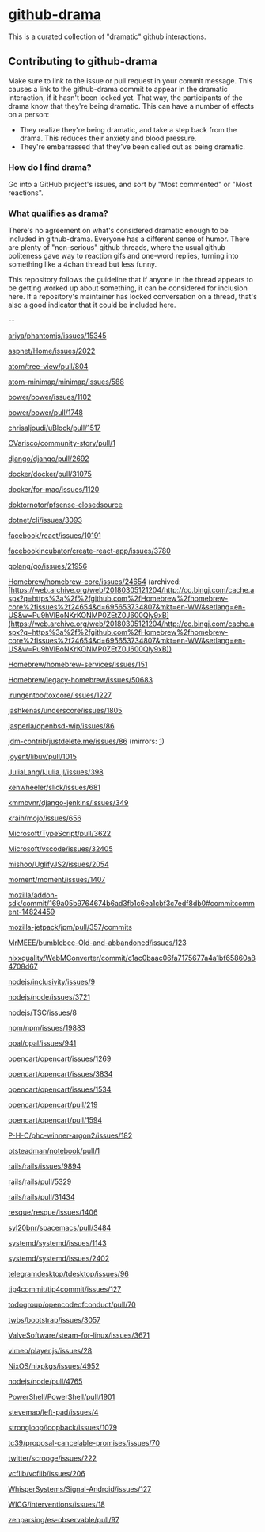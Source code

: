 # [github-drama](https://github.com/nikolas/github-drama)

This is a curated collection of "dramatic" github interactions.

## Contributing to github-drama

Make sure to link to the issue or pull request in your commit message. This causes
a link to the github-drama commit to appear in the dramatic interaction, if it
hasn't been locked yet. That way, the participants of the drama know that they're
being dramatic. This can have a number of effects on a person:

* They realize they're being dramatic, and take a step back from the drama. This
  reduces their anxiety and blood pressure.
* They're embarrassed that they've been called out as being dramatic.

### How do I find drama?
Go into a GitHub project's issues, and sort by "Most commented" or "Most reactions".

### What qualifies as drama?
There's no agreement on what's considered dramatic enough to be included
in github-drama. Everyone has a different sense of humor. There are plenty
of "non-serious" github threads, where the usual github politeness gave
way to reaction gifs and one-word replies, turning into something like a
4chan thread but less funny.

This repository follows the guideline that if anyone in the thread appears to
be getting worked up about something, it can be considered for inclusion here.
If a repository's maintainer has locked conversation on a thread, that's also
a good indicator that it could be included here.

--

[ariya/phantomjs/issues/15345](https://github.com/ariya/phantomjs/issues/15345)

[aspnet/Home/issues/2022](https://github.com/aspnet/Home/issues/2022)

[atom/tree-view/pull/804](https://github.com/atom/tree-view/pull/804)

[atom-minimap/minimap/issues/588](https://github.com/atom-minimap/minimap/issues/588)

[bower/bower/issues/1102](https://github.com/bower/bower/issues/1102)

[bower/bower/pull/1748](https://github.com/bower/bower/pull/1748)

[chrisaljoudi/uBlock/pull/1517](https://github.com/chrisaljoudi/uBlock/pull/1517)

[CVarisco/community-story/pull/1](https://github.com/CVarisco/community-story/pull/1)

[django/django/pull/2692](https://github.com/django/django/pull/2692)

[docker/docker/pull/31075](https://github.com/docker/docker/pull/31075)

[docker/for-mac/issues/1120](https://github.com/docker/for-mac/issues/1120)

[doktornotor/pfsense-closedsource](https://github.com/doktornotor/pfsense-closedsource)

[dotnet/cli/issues/3093](https://github.com/dotnet/cli/issues/3093)

[facebook/react/issues/10191](https://github.com/facebook/react/issues/10191)

[facebookincubator/create-react-app/issues/3780](https://github.com/facebookincubator/create-react-app/issues/3780)

[golang/go/issues/21956](https://github.com/golang/go/issues/21956)

[Homebrew/homebrew-core/issues/24654](https://github.com/Homebrew/homebrew-core/issues/24654) (archived: [https://web.archive.org/web/20180305121204/http://cc.bingj.com/cache.aspx?q=https%3a%2f%2fgithub.com%2fHomebrew%2fhomebrew-core%2fissues%2f24654&d=695653734807&mkt=en-WW&setlang=en-US&w=Pu9hVlBoNKrKONMP0ZEtZ0J600Qly9xB](https://web.archive.org/web/20180305121204/http://cc.bingj.com/cache.aspx?q=https%3a%2f%2fgithub.com%2fHomebrew%2fhomebrew-core%2fissues%2f24654&d=695653734807&mkt=en-WW&setlang=en-US&w=Pu9hVlBoNKrKONMP0ZEtZ0J600Qly9xB))

[Homebrew/homebrew-services/issues/151](https://github.com/Homebrew/homebrew-services/issues/151)

[Homebrew/legacy-homebrew/issues/50683](https://github.com/Homebrew/legacy-homebrew/issues/50683)

[irungentoo/toxcore/issues/1227](https://github.com/irungentoo/toxcore/issues/1227)

[jashkenas/underscore/issues/1805](https://github.com/jashkenas/underscore/issues/1805)

[jasperla/openbsd-wip/issues/86](https://github.com/jasperla/openbsd-wip/issues/86)

[jdm-contrib/justdelete.me/issues/86](https://github.com/jdm-contrib/justdelete.me/issues/86) (mirrors: [1](https://archive.fo/DNf2M))

[joyent/libuv/pull/1015](https://github.com/joyent/libuv/pull/1015)

[JuliaLang/IJulia.jl/issues/398](https://github.com/JuliaLang/IJulia.jl/issues/398)

[kenwheeler/slick/issues/681](https://github.com/kenwheeler/slick/issues/681)

[kmmbvnr/django-jenkins/issues/349](https://github.com/kmmbvnr/django-jenkins/issues/349)

[kraih/mojo/issues/656](https://github.com/kraih/mojo/issues/656)

[Microsoft/TypeScript/pull/3622](https://github.com/Microsoft/TypeScript/pull/3622)

[Microsoft/vscode/issues/32405](https://web.archive.org/web/20170817095211/https://github.com/Microsoft/vscode/issues/32405)

[mishoo/UglifyJS2/issues/2054](https://github.com/mishoo/UglifyJS2/issues/2054)

[moment/moment/issues/1407](https://github.com/moment/moment/issues/1407)

[mozilla/addon-sdk/commit/169a05b9764674b6ad3fb1c6ea1cbf3c7edf8db0#commitcomment-14824459](https://github.com/mozilla/addon-sdk/commit/169a05b9764674b6ad3fb1c6ea1cbf3c7edf8db0#commitcomment-14824459)

[mozilla-jetpack/jpm/pull/357/commits](https://github.com/mozilla-jetpack/jpm/pull/357/commits)

[MrMEEE/bumblebee-Old-and-abbandoned/issues/123](https://github.com/MrMEEE/bumblebee-Old-and-abbandoned/issues/123)

[nixxquality/WebMConverter/commit/c1ac0baac06fa7175677a4a1bf65860a84708d67](https://github.com/nixxquality/WebMConverter/commit/c1ac0baac06fa7175677a4a1bf65860a84708d67)

[nodejs/inclusivity/issues/9](https://github.com/nodejs/inclusivity/issues/9)

[nodejs/node/issues/3721](https://github.com/nodejs/node/issues/3721)

[nodejs/TSC/issues/8](https://github.com/nodejs/TSC/issues/8)

[npm/npm/issues/19883](https://github.com/npm/npm/issues/19883)

[opal/opal/issues/941](https://github.com/opal/opal/issues/941)

[opencart/opencart/issues/1269](https://web.archive.org/web/20160120150725/https://github.com/opencart/opencart/issues/1269)

[opencart/opencart/issues/3834](https://web.archive.org/web/20160120051637/https://github.com/opencart/opencart/issues/3834)

[opencart/opencart/issues/1534](https://web.archive.org/web/20160120151012/https://github.com/opencart/opencart/issues/1534)

[opencart/opencart/pull/219](https://github.com/opencart/opencart/pull/219)

[opencart/opencart/pull/1594](https://github.com/opencart/opencart/pull/1594)

[P-H-C/phc-winner-argon2/issues/182](https://github.com/P-H-C/phc-winner-argon2/issues/182)

[ptsteadman/notebook/pull/1](https://github.com/ptsteadman/notebook/pull/1)

[rails/rails/issues/9894](https://github.com/rails/rails/issues/9894)

[rails/rails/pull/5329](https://github.com/rails/rails/pull/5329)

[rails/rails/pull/31434](https://github.com/rails/rails/pull/31434)

[resque/resque/issues/1406](https://github.com/resque/resque/issues/1406)

[syl20bnr/spacemacs/pull/3484](https://github.com/syl20bnr/spacemacs/pull/3484)

[systemd/systemd/issues/1143](https://github.com/systemd/systemd/issues/1143)

[systemd/systemd/issues/2402](https://github.com/systemd/systemd/issues/2402)

[telegramdesktop/tdesktop/issues/96](https://github.com/telegramdesktop/tdesktop/issues/96)

[tip4commit/tip4commit/issues/127](https://github.com/tip4commit/tip4commit/issues/127)

[todogroup/opencodeofconduct/pull/70](https://github.com/todogroup/opencodeofconduct/pull/70)

[twbs/bootstrap/issues/3057](https://github.com/twbs/bootstrap/issues/3057)

[ValveSoftware/steam-for-linux/issues/3671](https://github.com/ValveSoftware/steam-for-linux/issues/3671)

[vimeo/player.js/issues/28](https://github.com/vimeo/player.js/issues/28)

[NixOS/nixpkgs/issues/4952](https://github.com/NixOS/nixpkgs/issues/4952)

[nodejs/node/pull/4765](https://github.com/nodejs/node/pull/4765)

[PowerShell/PowerShell/pull/1901](https://github.com/PowerShell/PowerShell/pull/1901)

[stevemao/left-pad/issues/4](https://github.com/stevemao/left-pad/issues/4)

[strongloop/loopback/issues/1079](https://github.com/strongloop/loopback/issues/1079)

[tc39/proposal-cancelable-promises/issues/70](https://github.com/tc39/proposal-cancelable-promises/issues/70)

[twitter/scrooge/issues/222](https://github.com/twitter/scrooge/issues/222)

[vcflib/vcflib/issues/206](https://github.com/vcflib/vcflib/issues/206)

[WhisperSystems/Signal-Android/issues/127](https://github.com/WhisperSystems/Signal-Android/issues/127)

[WICG/interventions/issues/18](https://github.com/WICG/interventions/issues/18)

[zenparsing/es-observable/pull/97](https://github.com/zenparsing/es-observable/pull/97)
